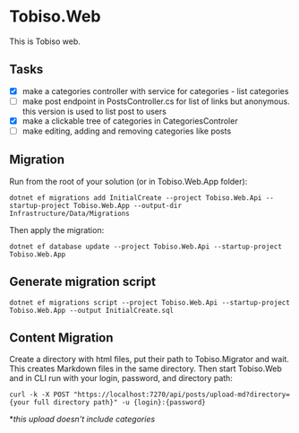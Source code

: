 # Tobiso.Web
This is Tobiso web.

## Tasks

- [x] make a categories controller with service for categories - list categories
- [ ] make post endpoint in PostsController.cs for list of links but anonymous. this version is used to list post to users
- [x] make a clickable tree of categories in CategoriesControler
- [ ] make editing, adding and removing categories like posts
## Migration

Run from the root of your solution (or in Tobiso.Web.App folder):

```
dotnet ef migrations add InitialCreate --project Tobiso.Web.Api --startup-project Tobiso.Web.App --output-dir Infrastructure/Data/Migrations
```

Then apply the migration:

```
dotnet ef database update --project Tobiso.Web.Api --startup-project Tobiso.Web.App
```

## Generate migration script

```
dotnet ef migrations script --project Tobiso.Web.Api --startup-project Tobiso.Web.App --output InitialCreate.sql
```

## Content Migration
Create a directory with html files, put their path to Tobiso.Migrator and wait. This creates Markdown files in the same directory. Then start Tobiso.Web and in CLI run with your login, password, and directory path:

```
curl -k -X POST "https://localhost:7270/api/posts/upload-md?directory={your full directory path}" -u {login}:{password}
```
**this upload doesn't include categories*